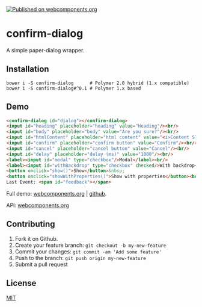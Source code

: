 [![Published on webcomponents.org](https://img.shields.io/badge/webcomponents.org-published-blue.svg)](https://www.webcomponents.org/element/jifalops/confirm-dialog)

# confirm-dialog
A simple paper-dialog wrapper.

## Installation
```
bower i -S confirm-dialog      # Polymer 2.0 hybrid (1.x compatible)
bower i -S confirm-dialog#^0.1 # Polymer 1.x based
```

 <!--## Usage-->



## Demo
<!--
```
<custom-element-demo height="400">
  <template>
    <script src="../webcomponentsjs/webcomponents-lite.js"></script>
    <link rel="import" href="confirm-dialog.html">
    <next-code-block></next-code-block>
    <script>
      var dialog = document.getElementById('dialog');
      var heading = document.getElementById('heading');
      var body = document.getElementById('body');
      var confirm = document.getElementById('confirm');
      var cancel = document.getElementById('cancel');
      var delay = document.getElementById('delay');
      var modal = document.getElementById('modal');
      var withBackdrop = document.getElementById('withBackdrop');
      var feedback = document.getElementById('feedback');

      var htmlContent = document.getElementById('htmlContent');
      var div = document.createElement('div');
      Polymer.dom(dialog).appendChild(div);

      dialog.addEventListener('result', function(e) {
        feedback.innerText += ', on-result: ' + e.detail;
      });

      function show() {
        div.innerHTML = htmlContent.value;
        dialog.heading = heading.value;
        dialog.body = body.value;
        dialog.confirm = confirm.value;
        dialog.cancel = cancel.value;
        dialog.delay = Number(delay.value);
        dialog.modal = modal.checked;
        dialog.withBackdrop = withBackdrop.checked;
        dialog.onResult = function(result) { feedback.innerText = "onResult("+result+")"; };
        dialog.show();
      }
      function showWithProperties() {
        div.innerHTML = htmlContent.value;
        dialog.show({
          heading: heading.value,
          body: body.value,
          confirm: confirm.value,
          cancel: cancel.value,
          delay: Number(delay.value),
          modal: modal.checked,
          withBackdrop: withBackdrop.checked,
          onResult: function(result) { feedback.innerText = "onResult("+result+")"; }
        });
      }
    </script>
  </template>
</custom-element-demo>
```
-->

```html
<confirm-dialog id="dialog"></confirm-dialog>
<input id="heading" placeholder="heading" value="Heading"/><br/>
<input id="body" placeholder="body" value="Are you sure?"/><br/>
<input id="htmlContent" placeholder="html content" value="<i>Content Slot</i>"/><br/>
<input id="confirm" placeholder="confirm button" value="Confirm"/><br/>
<input id="cancel" placeholder="cancel button" value="Cancel"/><br/>
<input id="delay" placeholder="delay (ms)" value="1000"/><br/>
<label><input id="modal" type="checkbox"/>Modal</label><br/>
<label><input id="withBackdrop" type="checkbox" checked/>With backdrop</label><br/>
<button onclick="show()">Show</button>&nbsp;
<button onclick="showWithProperties()">Show with properties</button><br/>
Last Event: <span id="feedback"></span>
```

Full demo:
[webcomponents.org](https://www.webcomponents.org/element/jifalops/confirm-dialog/demo/demo/index.html)
| [github](https://jifalops.github.io/confirm-dialog/components/confirm-dialog/demo/).

API: [webcomponents.org](https://www.webcomponents.org/element/jifalops/confirm-dialog/confirm-dialog)

## Contributing

1. Fork it on Github.
2. Create your feature branch: `git checkout -b my-new-feature`
3. Commit your changes: `git commit -am 'Add some feature'`
4. Push to the branch: `git push origin my-new-feature`
5. Submit a pull request

## License

[MIT](https://opensource.org/licenses/MIT)
